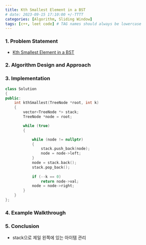 ```yaml
---
title: Kth Smallest Element in a BST
# date: 2023-09-15 17:10:00 +/-TTTT
categories: [Algorithm, Sliding Window]
tags: [c++, leet code] # TAG names should always be lowercase
---
```


### 1. Problem Statement

- [Kth Smallest Element in a BST](https://leetcode.com/problems/kth-smallest-element-in-a-bst/)

### 2. Algorithm Design and Approach

### 3. Implementation

```cpp
class Solution
{
public:
    int kthSmallest(TreeNode *root, int k)
    {
        vector<TreeNode *> stack;
        TreeNode *node = root;

        while (true)
        {

            while (node != nullptr)
            {
                stack.push_back(node);
                node = node->left;
            }
            node = stack.back();
            stack.pop_back();
            
            if (--k == 0)
                return node->val;
            node = node->right;
        }
    }
};
```

### 4. Example Walkthrough

### 5. Conclusion
- stack으로 제일 왼쪽에 있는 아이템 관리